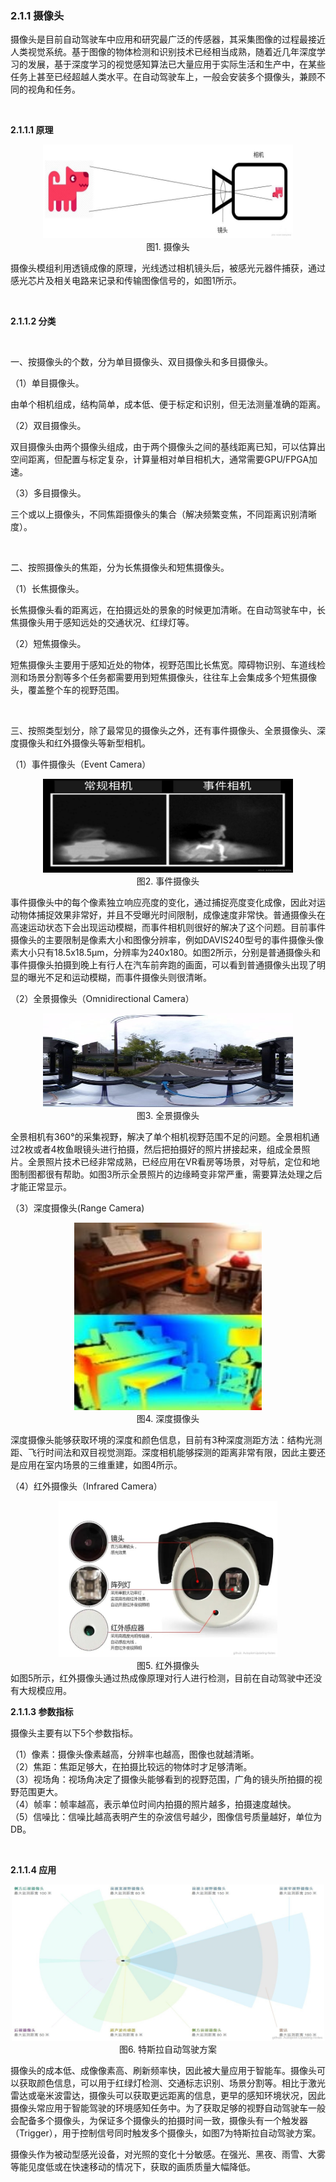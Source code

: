 ### 2.1.1 摄像头

摄像头是目前自动驾驶车中应用和研究最广泛的传感器，其采集图像的过程最接近人类视觉系统。基于图像的物体检测和识别技术已经相当成熟，随着近几年深度学习的发展，基于深度学习的视觉感知算法已大量应用于实际生活和生产中，在某些任务上甚至已经超越人类水平。在自动驾驶车上，一般会安装多个摄像头，兼顾不同的视角和任务。

<br>

**2.1.1.1 原理**
  <div align=center>
  <img src="./imgs/2.1.1.1.jpg" width="400" height="150"> 
  </div>
  <div align=center>图1. 摄像头 </div>

  摄像头模组利用透镜成像的原理，光线透过相机镜头后，被感光元器件捕获，通过感光芯片及相关电路来记录和传输图像信号的，如图1所示。

<br>

**2.1.1.2 分类**

<br>

一、按摄像头的个数，分为单目摄像头、双目摄像头和多目摄像头。

（1）单目摄像头。

由单个相机组成，结构简单，成本低、便于标定和识别，但无法测量准确的距离。

（2）双目摄像头。

双目摄像头由两个摄像头组成，由于两个摄像头之间的基线距离已知，可以估算出空间距离，但配置与标定复杂，计算量相对单目相机大，通常需要GPU/FPGA加速。

（3）多目摄像头。
  
三个或以上摄像头，不同焦距摄像头的集合（解决频繁变焦，不同距离识别清晰度）。

<br>

二、按照摄像头的焦距，分为长焦摄像头和短焦摄像头。

（1）长焦摄像头。

长焦摄像头看的距离远，在拍摄远处的景象的时候更加清晰。在自动驾驶车中，长焦摄像头用于感知远处的交通状况、红绿灯等。

（2）短焦摄像头。

  短焦摄像头主要用于感知近处的物体，视野范围比长焦宽。障碍物识别、车道线检测和场景分割等多个任务都需要用到短焦摄像头，往往车上会集成多个短焦摄像头，覆盖整个车的视野范围。

<br>

三、按照类型划分，除了最常见的摄像头之外，还有事件摄像头、全景摄像头、深度摄像头和红外摄像头等新型相机。

（1）事件摄像头（Event Camera）
<div align=center>
<img src="./imgs/2.1.1.2.jpg" width="400" height="150"> 
</div>
<div align=center>图2. 事件摄像头 </div>

事件摄像头中的每个像素独立响应亮度的变化，通过捕捉亮度变化成像，因此对运动物体捕捉效果非常好，并且不受曝光时间限制，成像速度非常快。普通摄像头在高速运动状态下会出现运动模糊，而事件相机则很好的解决了这个问题。目前事件摄像头的主要限制是像素大小和图像分辨率，例如DAVIS240型号的事件摄像头像素大小只有18.5x18.5µm，分辨率为240x180。如图2所示，分别是普通摄像头和事件摄像头拍摄到晚上有行人在汽车前奔跑的画面，可以看到普通摄像头出现了明显的曝光不足和运动模糊，而事件摄像头则很清晰。

（2）全景摄像头（Omnidirectional Camera）
<div align=center>
<img src="./imgs/2.1.1.3.jpg" width="400" height="150"> 
</div>
<div align=center>图3. 全景摄像头 </div>

全景相机有360°的采集视野，解决了单个相机视野范围不足的问题。全景相机通过2枚或者4枚鱼眼镜头进行拍摄，然后把拍摄好的照片拼接起来，组成全景照片。全景照片技术已经非常成熟，已经应用在VR看房等场景，对导航，定位和地图制图都很有帮助。如图3所示全景照片的边缘畸变非常严重，需要算法处理之后才能正常显示。

（3）深度摄像头(Range Camera)

  <div align=center>
  <img src="./imgs/2.1.1.4.jpg" width="300" height="300"> 
  </div>
  <div align=center>图4. 深度摄像头 </div>

  深度摄像头能够获取环境的深度和颜色信息，目前有3种深度测距方法：结构光测距、飞行时间法和双目视觉测距。深度相机能够探测的距离非常有限，因此主要还是应用在室内场景的三维重建，如图4所示。

（4）红外摄像头（Infrared Camera）
  <div align=center>
  <img src="./imgs/2.1.1.5.jpg" width="350" height="250"> 
  </div>
  <div align=center>图5. 红外摄像头 </div>
  如图5所示，红外摄像头通过热成像原理对行人进行检测，目前在自动驾驶中还没有大规模应用。

<br>

**2.1.1.3 参数指标**

摄像头主要有以下5个参数指标。

（1）像素：摄像头像素越高，分辨率也越高，图像也就越清晰。<br>
（2）焦距：焦距足够大，在拍摄比较远的物体时才足够清晰。<br>
（3）视场角：视场角决定了摄像头能够看到的视野范围，广角的镜头所拍摄的视野范围更大。<br>
（4）帧率：帧率越高，表示单位时间内拍摄的照片越多，拍摄速度越快。<br>
（5）信噪比：信噪比越高表明产生的杂波信号越少，图像信号质量越好，单位为DB。

<br>

**2.1.1.4 应用**
<div align=center>
<img src="./imgs/2.1.1.6.jpg" width="500" height="250"> 
</div>
<div align=center>图6. 特斯拉自动驾驶方案 </div>

摄像头的成本低、成像像素高、刷新频率快，因此被大量应用于智能车。摄像头可以获取颜色信息，可以用于红绿灯检测、交通标志识别、场景分割等。相比于激光雷达或毫米波雷达，摄像头可以获取更远距离的信息，更早的感知环境状况，因此摄像头常应用于智能驾驶的环境感知任务中。为了获取足够的视野自动驾驶车一般会配备多个摄像头，为保证多个摄像头的拍摄时间一致，摄像头有一个触发器（Trigger），用于控制信号同时触发多个摄像头，如图7为特斯拉自动驾驶方案。

摄像头作为被动型感光设备，对光照的变化十分敏感。在强光、黑夜、雨雪、大雾等能见度低或在快速移动的情况下，获取的画质质量大幅降低。


